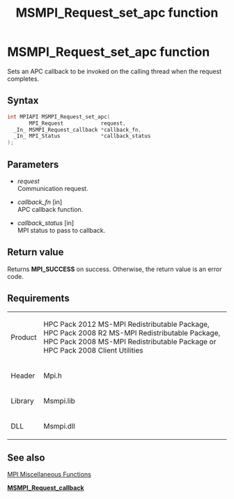 ﻿---
title: MSMPI_Request_set_apc function
TOCTitle: MSMPI_Request_set_apc function
ms:assetid: dff831d6-4505-49fe-856e-05b9241682db
ms:mtpsurl: https://msdn.microsoft.com/en-us/library/Dn520626(v=VS.85)
ms:contentKeyID: 59361097
ms.date: 03/28/2018
mtps_version: v=VS.85
f1_keywords:
- mpi/MSMPI_Request_set_apc
- MSMPI_Request_set_apc
dev_langs:
- C++
- C
---

# MSMPI\_Request\_set\_apc function

Sets an APC callback to be invoked on the calling thread when the request completes.

## Syntax

``` c++
int MPIAPI MSMPI_Request_set_apc(
       MPI_Request            request,
  _In_ MSMPI_Request_callback *callback_fn,
  _In_ MPI_Status             *callback_status
);
```

## Parameters

  - *request*  
    Communication request.

  - *callback\_fn* \[in\]  
    APC callback function.

  - *callback\_status* \[in\]  
    MPI status to pass to callback.

## Return value

Returns **MPI\_SUCCESS** on success. Otherwise, the return value is an error code.

## Requirements

<table>
<colgroup>
<col/>
<col/>
</colgroup>
<tbody>
<tr class="odd">
<td><p>Product</p></td>
<td><p>HPC Pack 2012 MS-MPI Redistributable Package, HPC Pack 2008 R2 MS-MPI Redistributable Package, HPC Pack 2008 MS-MPI Redistributable Package or HPC Pack 2008 Client Utilities</p></td>
</tr>
<tr class="even">
<td><p>Header</p></td>
<td>Mpi.h</td>
</tr>
<tr class="odd">
<td><p>Library</p></td>
<td>Msmpi.lib</td>
</tr>
<tr class="even">
<td><p>DLL</p></td>
<td>Msmpi.dll</td>
</tr>
</tbody>
</table>


## See also

[MPI Miscellaneous Functions](mpi-miscellaneous-functions.md)

[**MSMPI\_Request\_callback**](msmpi-request-callback-function.md)


